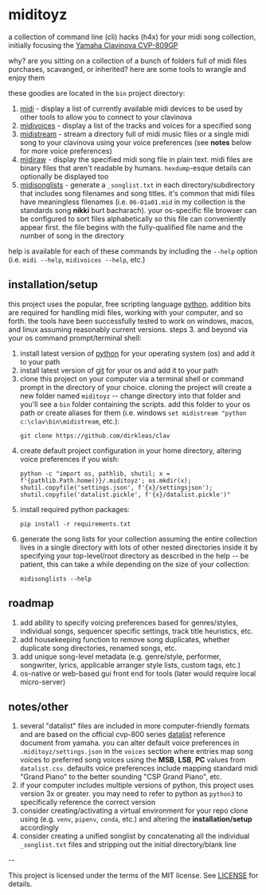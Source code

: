 # miditoyz

a collection of command line (cli) hacks (h4x) for your midi song collection, initially focusing the [Yamaha Clavinova CVP-809GP](https://usa.yamaha.com/products/musical_instruments/pianos/clavinova/cvp-809gp/index.html)

why? are you sitting on a collection of a bunch of folders full of midi files purchases, scavanged, or inherited? here are some tools to wrangle and enjoy them

these goodies are located in the `bin` project directory:

1. [midi](bin/midi) - display a list of currently available midi devices to be used by other tools to allow you to connect to your clavinova
1. [midivoices]() - display a list of the tracks and voices for a specified song
1. [midistream](bin/midistream) - stream a directory full of midi music files or a single midi song to your clavinova using your voice preferences (see **notes** below for more voice preferences)
1. [midiraw](bin/midiraw) - display the specified midi song file in plain text. midi files are binary files that aren't readable by humans. `hexdump`-esque details can optionally be displayed too
1. [midisonglists](midisonglists) - generate a `_songlist.txt` in each directory/subdirectory that includes song filenames and song titles. it's common that midi files have meaningless filenames (i.e. `06-01a01.mid` in my collection is the standards song **nikki** burt bacharach). your os-specific file browser can be configured to sort files alphabetically so this file can conveniently appear first. the file begins with the fully-qualified file name and the number of song in the directory

help is available for each of these commands by including the `--help` option (i.e. `midi --help`, `midivoices --help`, etc.)

## installation/setup

this project uses the popular, free scripting language [python](https://www.python.org). addition bits are required for handling midi files, working with your computer, and so forth. the tools have been successfully tested to work on windows, macos, and linux assuming reasonably current versions. steps 3. and beyond via your os command prompt/terminal shell:

1. install latest version of [python](https://www.python.org/downloads/) for your operating system (os) and add it to your path
1. install latest version of [git](https://git-scm.com) for your os and add it to your path
1. clone this project on your computer via a terminal shell or command prompt in the directory of your choice. cloning the project will create a new folder named `miditoyz` -- change directory into that folder and you'll see a `bin` folder containing the scripts. add this folder to your os path or create aliases for them (i.e. windows `set midistream "python c:\clav\bin\midistream`, etc.):
    ```
    git clone https://github.com/dirkleas/clav
    ```
1. create default project configuration in your home directory, altering voice preferences if you wish:
    ```
    python -c "import os, pathlib, shutil; x = f'{pathlib.Path.home()}/.miditoyz'; os.mkdir(x); shutil.copyfile('settings.json', f'{x}/settingsjson'); shutil.copyfile('datalist.pickle', f'{x}/datalist.pickle')"
    ```
1. install required python packages:
    ```
    pip install -r requirements.txt
    ```
1. generate the song lists for your collection assuming the entire collection lives in a single directory with lots of other nested directories inside it by specifying your top-level/root directory as described in the help -- be patient, this can take a while depending on the size of your collection:
    ```
    midisonglists --help
    ```

## roadmap

1. add ability to specify voicing preferences based for genres/styles, individual songs, sequencer specific settings, track title heuristics, etc.
1. add housekeeping function to remove song duplicates, whether duplicate song directories, renamed songs, etc.
1. add unique song-level metadata (e.g. genre/style, performer, songwriter, lyrics, applicable arranger style lists, custom tags, etc.)
1. os-native or web-based gui front end for tools (later would require local micro-server)

## notes/other
1. several "datalist" files are included in more computer-friendly formats and are based on the official cvp-800 series [datalist](https://usa.yamaha.com/files/download/other_assets/7/1264707/cvp809_en_dl_c0.pdf) reference document from yamaha. you can alter default voice preferences in `.miditoyz/settings.json` in the `voices` section where entries map song voices to preferred song voices using the **MSB**, **LSB**, **PC** values from `datalist.csv`. defaults voice preferences include mapping standard midi "Grand Piano" to the better sounding "CSP Grand Piano", etc.
1. if your computer includes multiple versions of python, this project uses version 3x or greater. you may need to refer to python as `python3` to specifically reference the correct version
1. consider creating/activating a virtual environment for your repo clone using (e.g. `venv`, `pipenv`, `conda`, etc.) and altering the **installation/setup** accordingly
1. consider creating a unified songlist by concatenating all the individual `_songlist.txt` files and stripping out the initial directory/blank line

--

This project is licensed under the terms of the MIT license. See [LICENSE](LICENSE) for details.
